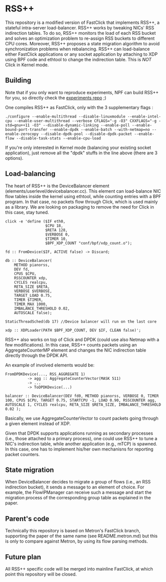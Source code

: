RSS++
=====

This repository is a modified version of FastClick that implements RSS++, a stateful intra-server load-balancer. RSS++ works by tweaking NICs' RSS indirection tables. To do so, RSS++ monitors the load of each RSS bucket and solves an optimization problem to re-assign RSS buckets to different CPU cores. Moreover, RSS++ proposes a state migration algorithm to avoid synchronization problems when rebalancing.
RSS++ can load-balance either FastClick applications or any socket application by attaching to XDP using BPF code and ethtool to change the indirection table. This is *NOT* Click in Kernel mode.

Building
--------
Note that if you only want to reproduce experiments, NPF can build RSS++ for you, so directly check the [experiments repo](https://github.com/rsspp/experiments) ;)

One compiles RSS++ as FastClick, only with the 3 supplementary flags :
```
./configure --enable-multithread --disable-linuxmodule --enable-intel-cpu --enable-user-multithread --verbose CFLAGS="-g -O3" CXXFLAGS="-g -std=gnu++11 -O3" --disable-dynamic-linking --enable-poll --enable-bound-port-transfer --enable-dpdk --enable-batch --with-netmap=no --enable-zerocopy --disable-dpdk-pool --disable-dpdk-packet --enable-flow --disable-task-stats --enable-cpu-load
```
If you're only interested in Kernel mode (balancing your existing socket application), just remove all the "dpdk" stuffs in the line above (there are 3 options).

Load-balancing
--------------
The heart of RSS++ is the DeviceBalancer element (elements/userlevel/devicebalancer.cc).  This element can load-balance NIC flow tables inside the kernel using ethtool, while counting entries with a BPF program. In that case, no packets flow through Click, which is used mainly as a library. We are looking on packaging to remove the need for Click in this case, stay tuned.

```
click -e 'define ($IF eth0,
                  $CPU 18,
                  $RETA 128,
                  $VERBOSE 0,
                  $TIMER 10,
                  $BPF_XDP_COUNT "conf/bpf/xdp_count.o");
        
fd :: FromDevice($IF, ACTIVE false) -> Discard;

db :: DeviceBalancer(
    METHOD pianorss,
    DEV fd,
    CPUS $CPU,
    RSSCOUNTER xdp,
    CYCLES realcpu,
    RETA_SIZE $RETA,
    VERBOSE $VERBOSE,
    TARGET_LOAD 0.75,
    TIMER $TIMER,
    TIMER_MAX 1000,
    IMBALANCE_THRESHOLD 0.02,
    AUTOSCALE false);

StaticThreadSched(db 17) //Device balancer will run on the last core

xdp :: XDPLoader(PATH $BPF_XDP_COUNT, DEV $IF, CLEAN false)';

```

RSS++ also works on top of Click and DPDK (could use also Netmap with a few modifications). In this case, RSS++ counts packets using an AggregateCounterMP element and changes the NIC indirection table directly through the DPDK API.

An example of involved elements would be:
```
FromDPDKDevice(..., RSS_AGGREGATE 1)
          -> agg :: AggregateCounterVector(MASK 511)
          -> ...
          -> ToDPDKDevice(...)
    
balancer :: DeviceBalancer(DEV fd0, METHOD pianorss, VERBOSE 0, TIMER 100, CPUS $CPU, TARGET 0.75, STARTCPU -1, LOAD 0.90, RSSCOUNTER agg, AUTOSCALE 1, CYCLES realcpu, RETA_SIZE $RETA_SIZE, IMBALANCE_THRESHOLD 0.02 );

```
Basically, we use AggregateCounterVector to count packets going through a given element instead of XDP.

Given that DPDK supports applications running as secondary processes (i.e., those attached to a primary process), one could use RSS++ to tune a NIC's indirection table, while another application (e.g., mTCP) is spawned. In this case, one has to implement his/her own mechanisns for reporting packet counters.



State migration
---------------
When DeviceBalancer decides to migrate a group of flows (i.e., an RSS indirection bucket), it sends a message to an element of choice. For example, the FlowIPManager can receive such a message and start the migration process of the corresponding group table as explained in the paper.

Parent's code
-------------
Technically this repository is based on Metron's FastClick branch, supporting the paper of the same name (see README.metron.md) but this is only to compare against Metron, by using its flow parsing methods.

Future plan
-----------
All RSS++ specific code will be merged into mainline FastClick, at which point this repository will be closed.
